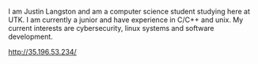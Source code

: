I am Justin Langston and am a computer science student studying here at UTK. I am currently a junior and have experience in C/C++ and unix. My current interests are cybersecurity, linux systems and software development.

http://35.196.53.234/
